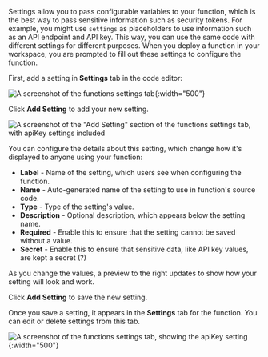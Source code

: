 <!-- usually placed under a heading called "Settings and Secrets" -->

Settings allow you to pass configurable variables to your function, which is the best way to pass sensitive information such as security tokens. For example, you might use `settings` as placeholders to use information such as an API endpoint and API key. This way, you can use the same code with different settings for different purposes. When you deploy a function in your workspace, you are prompted to fill out these settings to configure the function.

First, add a setting in **Settings** tab in the code editor:

![A screenshot of the functions settings tab](/docs/connections/functions/images/settings-tab-empty.png){:width="500"}

Click **Add Setting** to add your new setting.

![A screenshot of the "Add Setting" section of the functions settings tab, with apiKey settings included](/docs/connections/functions/images/add-setting-dialog.png)

You can configure the details about this setting, which change how it's displayed to anyone using your function:

- **Label** - Name of the setting, which users see when configuring the function.
- **Name** - Auto-generated name of the setting to use in function's source code.
- **Type** - Type of the setting's value.
- **Description** - Optional description, which appears below the setting name.
- **Required** - Enable this to ensure that the setting cannot be saved without a value.
- **Secret** - Enable this to ensure that sensitive data, like API key values, are kept a secret (?)

As you change the values, a preview to the right updates to show how your setting will look and work.

Click **Add Setting** to save the new setting.

Once you save a setting, it appears in the **Settings** tab for the function. You can edit or delete settings from this tab.

![A screenshot of the functions settings tab, showing the apiKey setting](/docs/connections/functions/images/settings-tab-non-empty.png){:width="500"}
